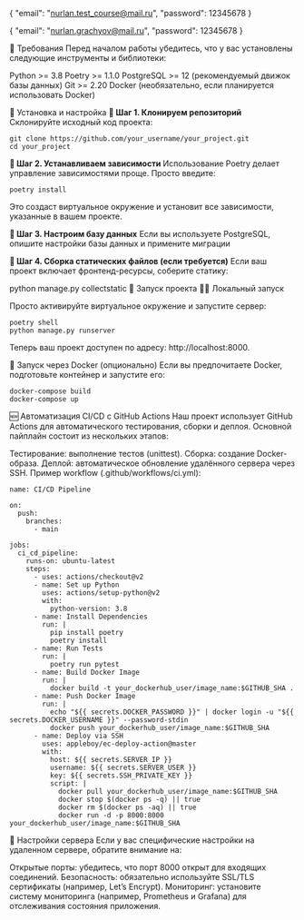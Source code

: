 {
    "email": "nurlan.test_course@mail.ru",
    "password": 12345678
}

{
    "email": "nurlan.grachyov@mail.ru",
    "password": 12345678
}

📌 Требования
Перед началом работы убедитесь, что у вас установлены следующие инструменты и библиотеки:

Python >= 3.8
Poetry >= 1.1.0
PostgreSQL >= 12 (рекомендуемый движок базы данных)
Git >= 2.20
Docker (необязательно, если планируется использовать Docker)

🔧 Установка и настройка
__💾 Шаг 1. Клонируем репозиторий__
<br>Склонируйте исходный код проекта:<br>
````
git clone https://github.com/your_username/your_project.git
cd your_project
````

__📜 Шаг 2. Устанавливаем зависимости__
Использование Poetry делает управление зависимостями проще. Просто введите:

```
poetry install
```
Это создаст виртуальное окружение и установит все зависимости, указанные в вашем проекте.

__📖 Шаг 3. Настроим базу данных__
Если вы используете PostgreSQL, опишите настройки базы данных и примените миграции

__🔁 Шаг 4. Сборка статических файлов (если требуется)__
Если ваш проект включает фронтенд-ресурсы, соберите статику:


python manage.py collectstatic
🚦 Запуск проекта
🏃‍♂️ Локальный запуск

Просто активируйте виртуальное окружение и запустите сервер:
````
poetry shell
python manage.py runserver
````
Теперь ваш проект доступен по адресу: http://localhost:8000.

🚧 Запуск через Docker (опционально)
Если вы предпочитаете Docker, подготовьте контейнер и запустите его:

````
docker-compose build
docker-compose up
````
🆕 Автоматизация CI/CD с GitHub Actions
Наш проект использует GitHub Actions для автоматического тестирования, сборки и деплоя. Основной пайплайн состоит из нескольких этапов:

Тестирование: выполнение тестов (unittest).
Сборка: создание Docker-образа.
Деплой: автоматическое обновление удалённого сервера через SSH.
Пример workflow (.github/workflows/ci.yml):

````
name: CI/CD Pipeline

on:
  push:
    branches:
      - main

jobs:
  ci_cd_pipeline:
    runs-on: ubuntu-latest
    steps:
      - uses: actions/checkout@v2
      - name: Set up Python
        uses: actions/setup-python@v2
        with:
          python-version: 3.8
      - name: Install Dependencies
        run: |
          pip install poetry
          poetry install
      - name: Run Tests
        run: |
          poetry run pytest
      - name: Build Docker Image
        run: |
          docker build -t your_dockerhub_user/image_name:$GITHUB_SHA .
      - name: Push Docker Image
        run: |
          echo "${{ secrets.DOCKER_PASSWORD }}" | docker login -u "${{ secrets.DOCKER_USERNAME }}" --password-stdin
          docker push your_dockerhub_user/image_name:$GITHUB_SHA
      - name: Deploy via SSH
        uses: appleboy/ec-deploy-action@master
        with:
          host: ${{ secrets.SERVER_IP }}
          username: ${{ secrets.SERVER_USER }}
          key: ${{ secrets.SSH_PRIVATE_KEY }}
          script: |
            docker pull your_dockerhub_user/image_name:$GITHUB_SHA
            docker stop $(docker ps -q) || true
            docker rm $(docker ps -aq) || true
            docker run -d -p 8000:8000 your_dockerhub_user/image_name:$GITHUB_SHA
````
📌 Настройки сервера
Если у вас специфические настройки на удаленном сервере, обратите внимание на:

Открытые порты: убедитесь, что порт 8000 открыт для входящих соединений.
Безопасность: обязательно используйте SSL/TLS сертификаты (например, Let’s Encrypt).
Мониторинг: установите систему мониторинга (например, Prometheus и Grafana) для отслеживания состояния приложения.